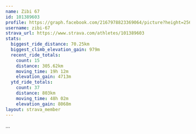 ```yaml
---
name: Zibi 67
id: 101389603
profile: https://graph.facebook.com/2167978823369064/picture?height=256&width=256
username: zibi-67
strava_url: https://www.strava.com/athletes/101389603
stats:
  biggest_ride_distance: 70.25km
  biggest_climb_elevation_gain: 979m
  recent_ride_totals:
    count: 15
    distance: 305.62km
    moving_time: 19h 12m
    elevation_gain: 4713m
  ytd_ride_totals:
    count: 37
    distance: 803km
    moving_time: 48h 02m
    elevation_gain: 8068m
layout: strava_member
--- 
```

...
